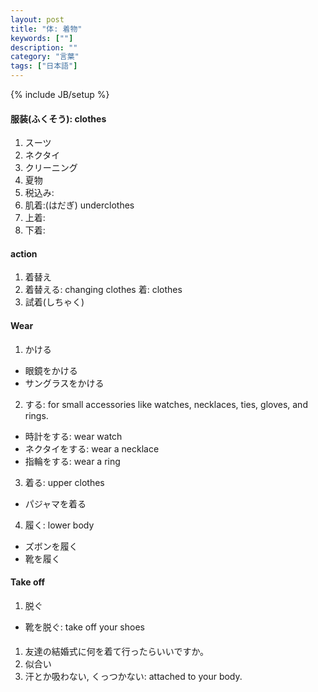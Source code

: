 ```yaml
---
layout: post
title: "体: 着物"
keywords: [""]
description: ""
category: "言葉"
tags: ["日本語"]
---
```

{% include JB/setup %}

#### 服装(ふくそう): clothes
1. スーツ
2. ネクタイ
3. クリーニング
4. 夏物
5. 税込み:
6. 肌着:(はだぎ) underclothes
7. 上着:
8. 下着: 


#### action
1. 着替え
2. 着替える: changing clothes  着: clothes
3. 試着(しちゃく)

#### Wear
1. かける
- 眼鏡をかける
- サングラスをかける

2. する: for small accessories like watches, necklaces, ties, gloves, and rings.
- 時計をする: wear watch
- ネクタイをする: wear a necklace
- 指輪をする: wear a ring

3. 着る: upper clothes
- パジャマを着る

4. 履く: lower body
- ズボンを履く
- 靴を履く

#### Take off
1. 脱ぐ
- 靴を脱ぐ: take off your shoes


####
1. 友達の結婚式に何を着て行ったらいいですか。
2. 似合い
3. 汗とか吸わない, くっつかない: attached to your body.
